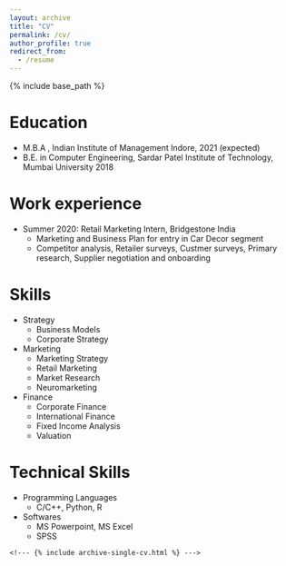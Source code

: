 ```yaml
---
layout: archive
title: "CV"
permalink: /cv/
author_profile: true
redirect_from:
  - /resume
---
```


{% include base_path %}

Education
======
* M.B.A , Indian Institute of Management Indore, 2021 (expected)
* B.E. in Computer Engineering, Sardar Patel Institute of Technology, Mumbai University 2018
<!--- * Ph.D in Version Control Theory, GitHub University, 2018 (expected) --->

Work experience
======
* Summer 2020: Retail Marketing Intern, Bridgestone India
  * Marketing and Business Plan for entry in Car Decor segment
  * Competitor analysis, Retailer surveys, Custmer surveys, Primary research, Supplier negotiation and onboarding
  <!---* Supervisor: Professor Git --->

  
Skills
======
* Strategy
  * Business Models
  * Corporate Strategy
* Marketing
  * Marketing Strategy
  * Retail Marketing
  * Market Research
  * Neuromarketing
* Finance
  * Corporate Finance
  * International Finance
  * Fixed Income Analysis
  * Valuation

Technical Skills
======
* Programming Languages
  * C/C++, Python, R
* Softwares
  * MS Powerpoint, MS Excel
  * SPSS

<!--- Publications --->
<!--- ====== --->
  <!--- <ul>{% for post in site.publications %} --->
    <!--- {% include archive-single-cv.html %} --->
  <!--- {% endfor %}</ul> --->


<!--- # Talks --->

<!--- ====== --->
 
<!--- <ul>{% for post in site.talks %} --->
 
<!--- {% include archive-single-talk-cv.html %} --->
 
<!--- {% endfor %}</ul> --->
 
 

<!--- # Teaching --->

<!--- # ====== --->
 
<!--- # <ul>{% for post in site.teaching %} --->
 
<!--- #   {% include archive-single-cv.html %} --->
 
<!--- # {% endfor %}</ul> --->
  

<!--- # Service and leadership --->

<!--- # ====== --->

<!--- # * Currently signed in to 43 different slack teams --->

